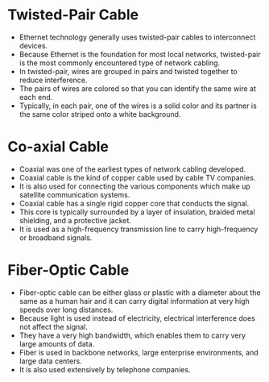 # Twisted-Pair Cable

- Ethernet technology generally uses twisted-pair cables to interconnect devices.
- Because Ethernet is the foundation for most local networks, twisted-pair is the most commonly encountered type of network cabling.
- In twisted-pair, wires are grouped in pairs and twisted together to reduce interference.
- The pairs of wires are colored so that you can identify the same wire at each end.
-  Typically, in each pair, one of the wires is a solid color and its partner is the same color striped onto a white background.

# Co-axial Cable

- Coaxial was one of the earliest types of network cabling developed.
- Coaxial cable is the kind of copper cable used by cable TV companies. 
- It is also used for connecting the various components which make up satellite communication systems.
- Coaxial cable has a single rigid copper core that conducts the signal.
- This core is typically surrounded by a layer of insulation, braided metal shielding, and a protective jacket.
- It is used as a high-frequency transmission line to carry high-frequency or broadband signals.

# Fiber-Optic Cable

- Fiber-optic cable can be either glass or plastic with a diameter about the same as a human hair and it can carry digital information at very high speeds over long distances.
- Because light is used instead of electricity, electrical interference does not affect the signal.
- They have a very high bandwidth, which enables them to carry very large amounts of data.
-  Fiber is used in backbone networks, large enterprise environments, and large data centers. 
-  It is also used extensively by telephone companies.

